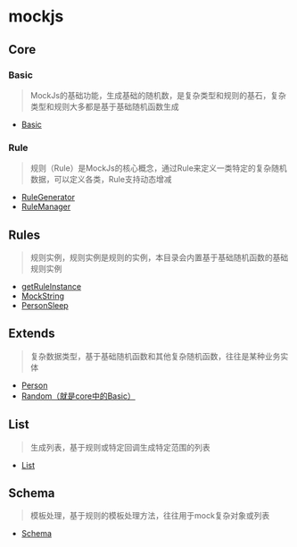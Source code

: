 # mockjs

## Core

### Basic
> MockJs的基础功能，生成基础的随机数，是复杂类型和规则的基石，复杂类型和规则大多都是基于基础随机函数生成
  - [Basic](core/basic.md)
### Rule
> 规则（Rule）是MockJs的核心概念，通过Rule来定义一类特定的复杂随机数据，可以定义各类，Rule支持动态增减
  - [RuleGenerator](core/rule/RuleGenerator.md)
  - [RuleManager](core/rule/RuleManager.md)

## Rules
> 规则实例，规则实例是规则的实例，本目录会内置基于基础随机函数的基础规则实例
- [getRuleInstance](rules/index.md)
- [MockString](rules/MockStringRule.md)
- [PersonSleep](rules/PersonSleepRule.md)

## Extends
> 复杂数据类型，基于基础随机函数和其他复杂随机函数，往往是某种业务实体
- [Person](extends/person.md)
- [Random（就是core中的Basic）](basic.md)

## List
> 生成列表，基于规则或特定回调生成特定范围的列表
+ [List](list.md)

## Schema
> 模板处理，基于规则的模板处理方法，往往用于mock复杂对象或列表
+ [Schema](schema.md)
